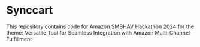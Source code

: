 # Synccart
This repository contains code for Amazon SMBHAV Hackathon 2024 for the theme: Versatile Tool for Seamless Integration with Amazon Multi-Channel Fulfillment
